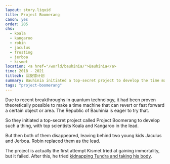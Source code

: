 ```yaml
---
layout: story.liquid
title: Project Boomerang
canon: yes
order: 205
chs:
  - koala
  - kangaroo
  - robin
  - jaculus
  - frosting
  - jerboa
  - kismet
location: <a href="/world/bauhinia/">Bauhinia</a>
time: 2018 - 2021
titlezh: 回旋镖计划
summary: Bauhinia initiated a top-secret project to develop the time machine.
tags: "project-boomerang"
---
```


Due to recent breakthroughs in quantum technology, it had been proven theoretically possible to make a time machine that can revert or fast forward a certain object or area. The Republic of Bauhinia is eager to try that.

So they initiated a top-secret project called Project Boomerang to develop such a thing, with top scientists Koala and Kangaroo in the lead.

But then both of them disappeared, leaving behind two young kids Jaculus and Jerboa. Robin replaced them as the lead.

The project is actually the first attempt Kismet tried at gaining immortality, but it failed. After this, he tried [kidnapping Tundra and taking his body](/stories/the-hunt-for-tundra/).
